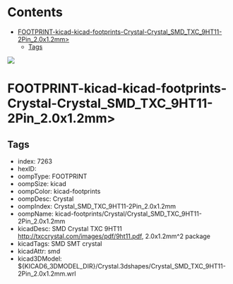 



Contents
========

* [FOOTPRINT-kicad-kicad-footprints-Crystal-Crystal_SMD_TXC_9HT11-2Pin_2.0x1.2mm>](#footprint-kicad-kicad-footprints-crystal-crystal_smd_txc_9ht11-2pin_20x12mm)
	* [Tags](#tags)
  
![][im]
# FOOTPRINT-kicad-kicad-footprints-Crystal-Crystal_SMD_TXC_9HT11-2Pin_2.0x1.2mm>

## Tags

- index: 7263
- hexID: 
- oompType: FOOTPRINT
- oompSize: kicad
- oompColor: kicad-footprints
- oompDesc: Crystal
- oompIndex: Crystal_SMD_TXC_9HT11-2Pin_2.0x1.2mm
- oompName: kicad-footprints/Crystal/Crystal_SMD_TXC_9HT11-2Pin_2.0x1.2mm
- kicadDesc: SMD Crystal TXC 9HT11 http://txccrystal.com/images/pdf/9ht11.pdf, 2.0x1.2mm^2 package
- kicadTags: SMD SMT crystal
- kicadAttr: smd
- kicad3DModel: ${KICAD6_3DMODEL_DIR}/Crystal.3dshapes/Crystal_SMD_TXC_9HT11-2Pin_2.0x1.2mm.wrl



[im]: image.png
